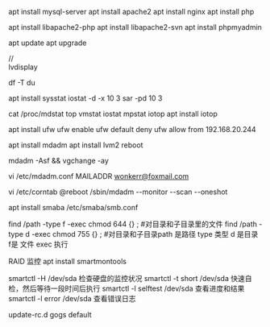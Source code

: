 
apt install mysql-server
apt install apache2
apt install nginx
apt install php

apt install libapache2-php 
apt install libapache2-svn
apt install phpmyadmin



apt update
apt upgrade


//	
lvdisplay	


df -T
du

apt install sysstat
iostat -d -x 10 3
sar -pd 10 3


cat /proc/mdstat
top
vmstat
iostat
mpstat
iotop	apt install iotop 

apt install ufw
ufw enable
ufw default deny
ufw allow from 192.168.20.244

apt install mdadm
apt install lvm2
reboot

mdadm -Asf && vgchange -ay

vi /etc/mdadm.conf
MAILADDR wonkerr@foxmail.com

vi /etc/corntab
@reboot /sbin/mdadm --monitor --scan --oneshot

apt install smaba
/etc/smaba/smb.conf

find /path -type f -exec chmod 644 {} \;    #对目录和子目录里的文件
find /path -type d -exec chmod 755 {} \;  #对目录和子目录path  是路径  type 类型 d 是目录  f是 文件   exec  执行


RAID 监控
apt install smartmontools

smartctl -H /dev/sda 检查硬盘的监控状况
smartctl -t short /dev/sda 快速自检，然后等待一段时间后执行 
	smartctl -l selftest /dev/sda 查看进度和结果
	smartctl -l error /dev/sda 查看错误日志

update-rc.d gogs default
